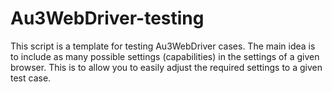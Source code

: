 # Au3WebDriver-testing
This script is a template for testing Au3WebDriver cases.
The main idea is to include as many possible settings (capabilities) in the settings of a given browser.
This is to allow you to easily adjust the required settings to a given test case.
